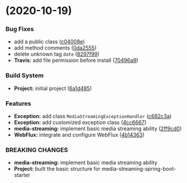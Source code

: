 #  (2020-10-19)


### Bug Fixes

* add a public class ([c04008e](https://github.com/johnnymillergh/media-streaming/commit/c04008e472f85db9b3e19ef357d5622518d61e6e))
* add method comments ([0da2555](https://github.com/johnnymillergh/media-streaming/commit/0da25556a5f2a15cd56a29d8bafd5f8f7b1fa5b6))
* delete unknown tag `date` ([8297f99](https://github.com/johnnymillergh/media-streaming/commit/8297f99461cb65d82107e3a292cce7daad466c24))
* **Travis:** add file permission before install ([70496a9](https://github.com/johnnymillergh/media-streaming/commit/70496a93d587fc7885809b9c556ca8225a098ae5))


### Build System

* **Project:** initial project ([6a1d485](https://github.com/johnnymillergh/media-streaming/commit/6a1d485af78e802e4ccc8a3c147fdcba72516be7))


### Features

* **Exception:** add class `MediaStreamingExceptionHandler` ([c682c3a](https://github.com/johnnymillergh/media-streaming/commit/c682c3a6bb8c613c12cb646a8b95129d2a197f28))
* **Exception:** add customized exception class ([4cc6667](https://github.com/johnnymillergh/media-streaming/commit/4cc6667c1424e52e94622177d60c974ea9efeda2))
* **media-streaming:** implement basic media streaming ability ([2ff9cd0](https://github.com/johnnymillergh/media-streaming/commit/2ff9cd0e00bb3c8d3fe8f104a0d6145d1d2fbfcf))
* **WebFlux:** integrate and configure WebFlux ([4b14363](https://github.com/johnnymillergh/media-streaming/commit/4b143635f395ec69b60675524b21b91c9284b6cd))


### BREAKING CHANGES

* **media-streaming:** implement basic media streaming ability
* **Project:** built the basic structure for
media-streaming-spring-boot-starter



